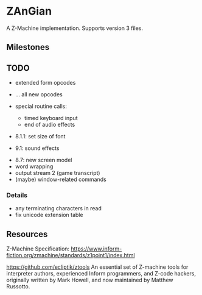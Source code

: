 # ZAnGian
A Z-Machine implementation.
Supports version 3 files.


## Milestones


## TODO
- extended form opcodes


- ... all new opcodes

- special routine calls:
	- timed keyboard input
	- end of audio effects
- 8.1.1: set size of font
- 9.1: sound effects


+ 8.7: new screen model
+ word wrapping
+ output stream 2 (game transcript)
+ (maybe) window-related commands

### Details
- any terminating characters in read
- fix unicode extension table

## Resources
Z-Machine Specification: 
https://www.inform-fiction.org/zmachine/standards/z1point1/index.html


https://github.com/ecliptik/ztools
An essential set of Z-machine tools for interpreter authors, experienced Inform programmers, and Z-code hackers, originally written by Mark Howell, and now maintained by Matthew Russotto.

